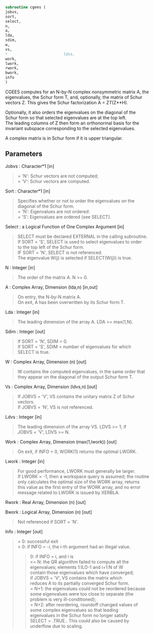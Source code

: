 ```fortran  
subroutine cgees (  
jobvs,  
sort,  
select,  
n,  
a,  
lda,  
sdim,  
w,  
vs,  
*                         ldvs,  
work,  
lwork,  
rwork,  
bwork,  
info  
)  
```  
  
CGEES computes for an N-by-N complex nonsymmetric matrix A, the  
eigenvalues, the Schur form T, and, optionally, the matrix of Schur  
vectors Z.  This gives the Schur factorization A = Z*T*(Z**H).  
  
Optionally, it also orders the eigenvalues on the diagonal of the  
Schur form so that selected eigenvalues are at the top left.  
The leading columns of Z then form an orthonormal basis for the  
invariant subspace corresponding to the selected eigenvalues.  
  
A complex matrix is in Schur form if it is upper triangular.  
  
## Parameters  
Jobvs : Character*1 [in]  
> = 'N': Schur vectors are not computed;  
> = 'V': Schur vectors are computed.  
  
Sort : Character*1 [in]  
> Specifies whether or not to order the eigenvalues on the  
> diagonal of the Schur form.  
> = 'N': Eigenvalues are not ordered:  
> = 'S': Eigenvalues are ordered (see SELECT).  
  
Select : a Logical Function of One Complex Argument [in]  
> SELECT must be declared EXTERNAL in the calling subroutine.  
> If SORT = 'S', SELECT is used to select eigenvalues to order  
> to the top left of the Schur form.  
> IF SORT = 'N', SELECT is not referenced.  
> The eigenvalue W(j) is selected if SELECT(W(j)) is true.  
  
N : Integer [in]  
> The order of the matrix A. N >= 0.  
  
A : Complex Array, Dimension (lda,n) [in,out]  
> On entry, the N-by-N matrix A.  
> On exit, A has been overwritten by its Schur form T.  
  
Lda : Integer [in]  
> The leading dimension of the array A.  LDA >= max(1,N).  
  
Sdim : Integer [out]  
> If SORT = 'N', SDIM = 0.  
> If SORT = 'S', SDIM = number of eigenvalues for which  
> SELECT is true.  
  
W : Complex Array, Dimension (n) [out]  
> W contains the computed eigenvalues, in the same order that  
> they appear on the diagonal of the output Schur form T.  
  
Vs : Complex Array, Dimension (ldvs,n) [out]  
> If JOBVS = 'V', VS contains the unitary matrix Z of Schur  
> vectors.  
> If JOBVS = 'N', VS is not referenced.  
  
Ldvs : Integer [in]  
> The leading dimension of the array VS.  LDVS >= 1; if  
> JOBVS = 'V', LDVS >= N.  
  
Work : Complex Array, Dimension (max(1,lwork)) [out]  
> On exit, if INFO = 0, WORK(1) returns the optimal LWORK.  
  
Lwork : Integer [in]  
> For good performance, LWORK must generally be larger.  
> If LWORK = -1, then a workspace query is assumed; the routine  
> only calculates the optimal size of the WORK array, returns  
> this value as the first entry of the WORK array, and no error  
> message related to LWORK is issued by XERBLA.  
  
Rwork : Real Array, Dimension (n) [out]  
  
Bwork : Logical Array, Dimension (n) [out]  
> Not referenced if SORT = 'N'.  
  
Info : Integer [out]  
> = 0: successful exit  
> < 0: if INFO = -i, the i-th argument had an illegal value.  
> > 0: if INFO = i, and i is  
> <= N:  the QR algorithm failed to compute all the  
> eigenvalues; elements 1:ILO-1 and i+1:N of W  
> contain those eigenvalues which have converged;  
> if JOBVS = 'V', VS contains the matrix which  
> reduces A to its partially converged Schur form.  
> = N+1: the eigenvalues could not be reordered because  
> some eigenvalues were too close to separate (the  
> problem is very ill-conditioned);  
> = N+2: after reordering, roundoff changed values of  
> some complex eigenvalues so that leading  
> eigenvalues in the Schur form no longer satisfy  
> SELECT = .TRUE..  This could also be caused by  
> underflow due to scaling.  
  
